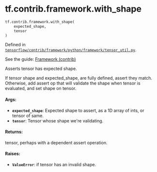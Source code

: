 <div itemscope itemtype="http://developers.google.com/ReferenceObject">
<meta itemprop="name" content="tf.contrib.framework.with_shape" />
</div>

# tf.contrib.framework.with_shape

``` python
tf.contrib.framework.with_shape(
    expected_shape,
    tensor
)
```



Defined in [`tensorflow/contrib/framework/python/framework/tensor_util.py`](https://www.tensorflow.org/code/tensorflow/contrib/framework/python/framework/tensor_util.py).

See the guide: [Framework (contrib)](../../../../../api_guides/python/contrib.framework.md)

Asserts tensor has expected shape.

If tensor shape and expected_shape, are fully defined, assert they match.
Otherwise, add assert op that will validate the shape when tensor is
evaluated, and set shape on tensor.

#### Args:

* <b>`expected_shape`</b>: Expected shape to assert, as a 1D array of ints, or tensor
      of same.
* <b>`tensor`</b>: Tensor whose shape we're validating.

#### Returns:

tensor, perhaps with a dependent assert operation.

#### Raises:

* <b>`ValueError`</b>: if tensor has an invalid shape.